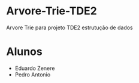 # Arvore-Trie-TDE2
Arvore Trie para projeto TDE2 estrutução de dados

# Alunos
- Eduardo Zenere
- Pedro Antonio
